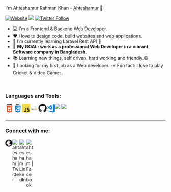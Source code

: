  I'm Ahteshamur Rahman Khan - [Ahteshamur][website] :boy:

[![Website](https://img.shields.io/website?label=thamrk.com&style=for-the-badge&url=https%3A%2F%2Fthamrk.com)](https://thamrk.com/)
<a href="https://www.linkedin.com/in/ahteshamur-rahman-khan-293285190/"><img  src="https://img.shields.io/badge/linkedin-%230077B5.svg?&style=for-the-badge&logo=linkedin&logoColor=white"></a>
[![Twitter Follow](https://img.shields.io/twitter/follow/ahteshamurrahmn?color=1DA1F2&logo=twitter&style=for-the-badge)](https://twitter.com/intent/follow?original_referer=https%3A%2F%2Fgithub.com%2Fahteshamurrahmn&screen_name=ahteshamurrahmn)

- :computer: I'm a Frontend & Backend Web Developer.
- :heart: I love to design  code, build websites and web applications.
- 🌱 I’m currently learning Laravel Rest API :green_book:
- :electric_plug: **My GOAL: work as a professional Web Developer in a vibrant Software company in Bangladesh**.
- :books: Learning new things, self driven, hard working and friendly.:smiley:
- 💼 Looking for my first job as a Web developer.
-⚡ Fun fact: I love to play Cricket & Video Games.
<br />


### Languages and Tools:


<img align="left" alt="HTML5" width="26px" src="https://raw.githubusercontent.com/github/explore/80688e429a7d4ef2fca1e82350fe8e3517d3494d/topics/html/html.png" />
<img align="left" alt="CSS3" width="26px" src="https://raw.githubusercontent.com/github/explore/80688e429a7d4ef2fca1e82350fe8e3517d3494d/topics/css/css.png" />
<img align="left" alt="JavaScript" width="26px" src="https://raw.githubusercontent.com/github/explore/80688e429a7d4ef2fca1e82350fe8e3517d3494d/topics/javascript/javascript.png" />
<img align="left" alt="MySQL" width="26px" src="https://raw.githubusercontent.com/github/explore/80688e429a7d4ef2fca1e82350fe8e3517d3494d/topics/mysql/mysql.png" />
<img align="left" alt="GitHub" width="26px" src="https://raw.githubusercontent.com/github/explore/78df643247d429f6cc873026c0622819ad797942/topics/github/github.png" />
<img src="https://img.shields.io/badge/php%20-%23777BB4.svg?&style=for-the-badge&logo=php&logoColor=white"/>
<img src="https://img.shields.io/badge/laravel%20-%23FF2D20.svg?&style=for-the-badge&logo=laravel&logoColor=white"/> 
<img align="left" alt="Visual Studio Code" width="26px" src="https://raw.githubusercontent.com/github/explore/80688e429a7d4ef2fca1e82350fe8e3517d3494d/topics/visual-studio-code/visual-studio-code.png" />
<br />
<br />

---
### Connect with me:

[<img align="left" alt="thamrk.com" width="22px" src="https://raw.githubusercontent.com/iconic/open-iconic/master/svg/globe.svg" />][website]
[<img align="left" alt="ahtesham | Twitter" width="22px" src="https://cdn.jsdelivr.net/npm/simple-icons@v3/icons/twitter.svg" />][twitter]
[<img align="left" alt="ahtesham | LinkedIn" width="22px" src="https://cdn.jsdelivr.net/npm/simple-icons@v3/icons/linkedin.svg" />][linkedin]
[<img align="left" alt="ahtesham | Facebook" width="22px" src="https://cdn.jsdelivr.net/npm/simple-icons@v3/icons/facebook.svg" />][facebook]

<br />




[website]: https://thamrk.com/
[twitter]: https://twitter.com/ahteshamurrahmn
[linkedin]: https://www.linkedin.com/in/ahteshamur-rahman-khan-293285190/
[facebook]: https://www.facebook.com/ahteshamurrahman.khan.106
